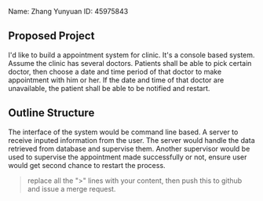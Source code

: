 Name: Zhang Yunyuan           ID:   45975843

## Proposed Project

I'd like to build a appointment system for clinic. It's a console based system. Assume the clinic has several doctors. Patients shall be able to pick certain doctor, then choose a date and time period of that doctor to make appointment with him or her. If the date and time of that doctor are unavailable, the patient shall be able to be notified and restart.

## Outline Structure

The interface of the system would be command line based. A server to receive inputed information from the user. The server would handle the data retrieved from database and supervise them. Another supervisor would be used to supervise the appointment made successfully or not, ensure user would get second chance to restart the process.



> replace all the ">" lines with your content, then push this to
> github and issue a merge request.
